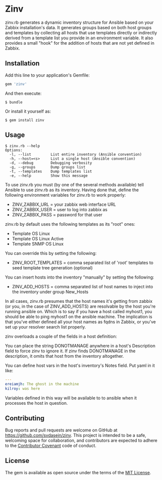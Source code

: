 # Zinv

zinv.rb generates a dynamic inventory structure for Ansible based on your Zabbix installation's data.  It generates groups based on both host groups and templates by collecting all hosts that use templates directly or indirectly derived from a template list you provide in an environment variable.  It also provides a small "hook" for the addition of hosts that are not yet defined in Zabbix.

## Installation

Add this line to your application's Gemfile:

```ruby
gem 'zinv'
```

And then execute:

    $ bundle

Or install it yourself as:

    $ gem install zinv

## Usage

```
$ zinv.rb --help
Options:
  -l, --list         List entire inventory (Ansible convention)
  -h, --host=<s>     List a single host (Ansible convention)
  -d, --debug        Debugging verbosity
  -g, --groups       Dump groups list
  -t, --templates    Dump templates list
  -e, --help         Show this message
```

To use zinv.rb you must (by one of the several methods available) tell Ansible to use zinv.rb as its inventory.   Having done that, define the following environment variables for zinv.rb to work properly:

* ZINV_ZABBIX_URL = your zabbix web interface URL
* ZINV_ZABBIX_USER = user to log into zabbix as
* ZINV_ZABBIX_PASS = password for that user


zinv.rb by default uses the following templates as its "root" ones:

* Template OS Linux
* Template OS Linux Active
* Template SNMP OS Linux

You can override this by setting the following:

* ZINV_ROOT_TEMPLATES = comma separated list of 'root' templates to seed template tree generation (optional)

You can insert hosts into the inventory "manually" by setting the following:

* ZINV_ADD_HOSTS = comma separated list of host names to inject into the inventory under group New_Hosts

In all cases, zinv.rb presumes that the host names it's getting from zabbix (or you, in the case of ZINV_ADD_HOSTS) are resolvable by the host you're running ansible on.  Which is to say if you have a host called myhost1, you should be able to ping myhost1 on the ansible machine.  The implication is that you've either defined all your host names as fqdns in Zabbix, or you've set up your resolver search list properly.


zinv overloads a couple of the fields in a host definition:

You can place the string DONOTMANAGE anywhere in a host's Description field to force zinv to ignore it. If zinv finds DONOTMANAGE in the description, it omits that host from the inventory altogether.

You can define host vars in the host's inventory's Notes field.  Put yaml in it like:

```yaml
---
ereiamjh: The ghost in the machine
kilroy: was here
```

Variables defined in this way will be available to to ansible when it processes the host in question.

## Contributing

Bug reports and pull requests are welcome on GitHub at https://github.com/svdasein/zinv. This project is intended to be a safe, welcoming space for collaboration, and contributors are expected to adhere to the [Contributor Covenant](http://contributor-covenant.org) code of conduct.


## License

The gem is available as open source under the terms of the [MIT License](http://opensource.org/licenses/MIT).

